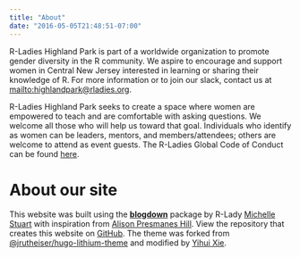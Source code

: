 ```yaml
---
title: "About"
date: "2016-05-05T21:48:51-07:00"
---
```


R-Ladies Highland Park is part of a worldwide organization to promote gender diversity in the R community. We aspire to encourage and support women in Central New Jersey interested in learning or sharing their knowledge of R. For more information or to join our slack, contact us at <mailto:highlandpark@rladies.org>.

R-Ladies Highland Park seeks to create a space where women are empowered to teach and are comfortable with asking questions. We welcome all those who will help us toward that goal. Individuals who identify as women can be leaders, mentors, and members/attendees; others are welcome to attend as event guests. The R-Ladies Global Code of Conduct can be found [here](https://github.com/rladies/starter-kit/wiki/Code-of-Conduct).

# About our site

This website was built using the [**blogdown**](https://github.com/rstudio/blogdown) package by R-Lady [Michelle Stuart](https://github.com/mstuart1) with inspiration from [Alison Presmanes Hill](https://apreshill.rbind.io). View the repository that creates this website on [GitHub](https://github.com/mstuart/rladies-hp). The theme was forked from [@jrutheiser/hugo-lithium-theme](https://github.com/jrutheiser/hugo-lithium-theme) and modified by [Yihui Xie](https://github.com/yihui/hugo-lithium-theme).
